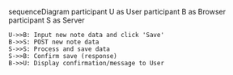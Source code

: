 sequenceDiagram
    participant U as User
    participant B as Browser
    participant S as Server

    U->>B: Input new note data and click 'Save'
    B->>S: POST new note data
    S->>S: Process and save data
    S->>B: Confirm save (response)
    B->>U: Display confirmation/message to User
